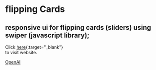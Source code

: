 # flipping Cards
## responsive ui for flipping cards (sliders) using swiper (javascript library);


Click [here](https://ubiquitous-genie-765067.netlify.app/){:target="_blank"}  
to visit website.


<a href="https://www.openai.com" target="_blank">OpenAI</a>
